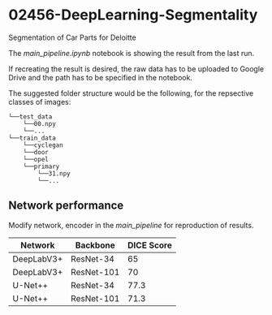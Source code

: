 # 02456-DeepLearning-Segmentality
Segmentation of Car Parts for Deloitte

The *main_pipeline.ipynb* notebook is showing the result from the last run.

If recreating the result is desired, the raw data has to be uploaded to Google Drive and the path has to be specified in the notebook.

The suggested folder structure would be the following, for the repsective classes of images:
```
└──test_data
    └──00.npy
    └──...
└──train_data
    └──cyclegan
    └──door
    └──opel
    └──primary
        └──31.npy
        └──...
```

## Network performance

Modify network, encoder in the *main_pipeline* for reproduction of results.

| Network    | Backbone   | DICE Score |
|------------|------------|------------|
| DeepLabV3+ | ResNet-34  | 65         |
| DeepLabV3+ | ResNet-101 | 70         |
| U-Net++    | ResNet-34  | 77.3       |
| U-Net++    | ResNet-101 | 71.3       |
